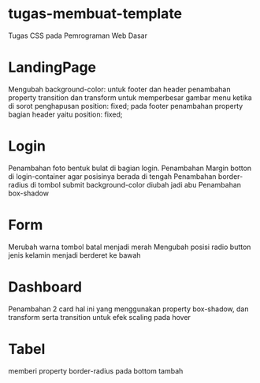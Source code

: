# tugas-membuat-template
Tugas CSS pada Pemrograman Web Dasar

# LandingPage 
Mengubah background-color: untuk footer dan header
penambahan property transition dan transform untuk memperbesar gambar menu ketika di sorot
penghapusan   position: fixed; pada footer
penambahan property bagian header yaitu position: fixed;

# Login
Penambahan foto bentuk bulat di bagian login.
Penambahan Margin botton di login-container agar posisinya berada di tengah
Penambahan border-radius di tombol submit
background-color diubah jadi abu
Penambahan box-shadow

# Form
Merubah warna tombol batal menjadi merah
Mengubah posisi radio button jenis kelamin menjadi berderet ke bawah

# Dashboard
Penambahan 2 card hal ini yang menggunakan property box-shadow, dan transform serta transition untuk efek scaling pada hover

# Tabel
memberi property border-radius pada bottom tambah
